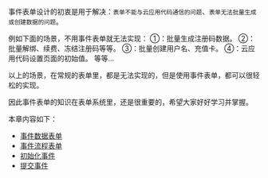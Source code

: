 事件表单设计的初衷是用于解决：`表单不能与云应用代码通信的问题`、`表单无法批量生成或创建数据的问题`。

例如下面的场景，不用事件表单就无法实现：
①：批量生成注册码数据。
②：批量解绑、续费、冻结注册码等等。
③：批量创建用户名、充值卡。
④：云应用代码设置页面的初始值。
等等...

以上的场景，在常规的表单里，都是无法实现的，但是使用事件表单，都可以很轻松的实现。

因此事件表单的知识在表单系统里，还是很重要的，希望大家好好学习并掌握。

本章内容如下：
* [事件数据表单](事件数据表单.md)
* [事件流程表单](事件流程表单.md)
* [初始化事件](初始化事件.md)
* [提交事件](提交事件.md)

